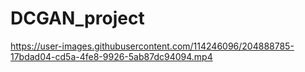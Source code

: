 # DCGAN_project



https://user-images.githubusercontent.com/114246096/204888785-17bdad04-cd5a-4fe8-9926-5ab87dc94094.mp4

